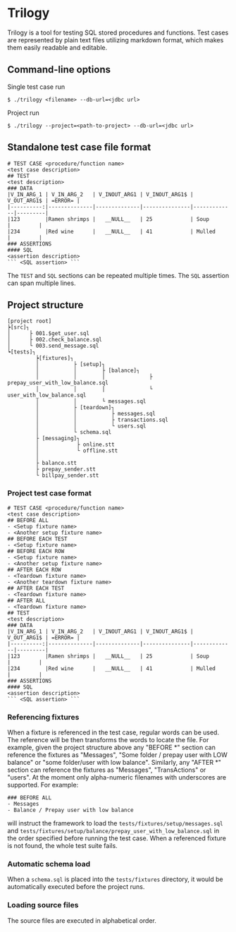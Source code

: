# Trilogy

Trilogy is a tool for testing SQL stored procedures and functions. Test cases are represented by plain text files utilizing markdown format, which makes them easily readable and editable.

## Command-line options
Single test case run
```
$ ./trilogy <filename> --db-url=<jdbc url>
```

Project run
```
$ ./trilogy --project=<path-to-project> --db-url=<jdbc url>
```


## Standalone test case file format

```
# TEST CASE <procedure/function name>
<test case description>
## TEST
<test description>
### DATA
|V_IN_ARG_1 | V_IN_ARG_2   | V_INOUT_ARG1 | V_INOUT_ARG1$ | V_OUT_ARG1$ | =ERROR= |
|----------:|--------------|--------------|---------------|-------------|---------|
|123        |Ramen shrimps |   __NULL__   | 25            | Soup        |         |
|234        |Red wine      |   __NULL__   | 41            | Mulled      |         |
### ASSERTIONS
#### SQL
<assertion description>
``` <SQL assertion> ```
```

The `TEST` and `SQL` sections can be repeated multiple times. The `SQL` assertion can span multiple lines.

## Project structure
    [project root]
    ┝[src]┐
    │      ├ 001.$get_user.sql
    │      ├ 002.check_balance.sql
    │      └ 003.send_message.sql
    ┕[tests]┐
             ┝[fixtures]┐
             │           ├ [setup]┐
             │           │        ├ [balance]┐
             │           │        │              ├ prepay_user_with_low_balance.sql
             │           │        │              └ user_with_low_balance.sql
             │           │        └ messages.sql
             │           ├ [teardown]┐
             │           │           ├ messages.sql
             │           │           ├ transactions.sql
             │           │           └ users.sql
             │           └ schema.sql
             ├ [messaging]┐
             │            ├ online.stt
             │            └ offline.stt
             │
             ├ balance.stt
             ├ prepay_sender.stt
             └ billpay_sender.stt

### Project test case format
```
# TEST CASE <procedure/function name>
<test case description>
## BEFORE ALL
- <Setup fixture name>
- <Another setup fixture name>
## BEFORE EACH TEST
- <Setup fixture name>
## BEFORE EACH ROW
- <Setup fixture name>
- <Another setup fixture name>
## AFTER EACH ROW
- <Teardown fixture name>
- <Another teardown fixture name>
## AFTER EACH TEST
- <Teardown fixture name>
## AFTER ALL
- <Teardown fixture name>
## TEST
<test description>
### DATA
|V_IN_ARG_1 | V_IN_ARG_2   | V_INOUT_ARG1 | V_INOUT_ARG1$ | V_OUT_ARG1$ | =ERROR= |
|----------:|--------------|--------------|---------------|-------------|---------|
|123        |Ramen shrimps |   __NULL__   | 25            | Soup        |         |
|234        |Red wine      |   __NULL__   | 41            | Mulled      |         |
### ASSERTIONS
#### SQL
<assertion description>
``` <SQL assertion> ```
```

### Referencing fixtures
When a fixture is referenced in the test case, regular words can be used. The reference will be then transforms the words to locate the file. For example, given the project structure above any "BEFORE *" section can reference the fixtures as "Messages", "Some folder / prepay user with LOW balance" or "some folder/user with low balance". Similarly, any "AFTER *" section can reference the fixtures as "Messages", "TransActions" or "users". At the moment only alpha-numeric filenames with underscores are supported.
For example:
```
### BEFORE ALL
- Messages
- Balance / Prepay user with low balance
```
will instruct the framework to load the `tests/fixtures/setup/messages.sql` and `tests/fixtures/setup/balance/prepay_user_with_low_balance.sql` in the order specified before running the test case.
When a referenced fixture is not found, the whole test suite fails.

### Automatic schema load
When a `schema.sql` is placed into the `tests/fixtures` directory, it would be automatically executed before the project runs.

### Loading source files
The source files are executed in alphabetical order.